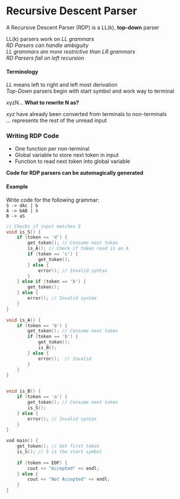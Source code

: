# Recursive Descent Parser 
A Recursive Descent Parser (RDP) is a LL(k), **top-down** parser 

LL(k) parsers work on *LL grammars*   
*RD Parsers can handle ambiguity*   
*LL grammars are more restrictive than LR grammars*    
*RD Parsers fail on left recursion*

#### Terminology 
*LL* means left to right and left most derivation    
*Top-Down* parsers begin with start symbol and work way to terminal     

xyzN...    **What to rewrite N as?**    

*xyz* have already been converted from terminals to non-terminals   
*...* represents the rest of the unread input   

### Writing RDP Code 
* One function per non-terminal 
* Global variable to store next token in input
* Function to read next token into global variable

**Code for RDP parsers can be automagically generated**

#### Example 
Write code for the following grammar:   
`S -> dAc | b`   
`A -> bAB | λ`   
`B -> aS`   

```cpp
// Checks if input matches S 
void is_S() { 
	if (token == 'd') { 
		get_token(); // Consume next token 
		is_A(); // Check if token read is an A 
		if (token == 'c') { 
			get_token(); 
		} else { 
			error(); // Invalid syntax
		}
	} else if (token == 'b') { 
		get_token();
	} else { 
		error(); // Invalid syntax
	}
}

void is_A() { 
	if (token == 'b') { 
		get_token(); // Consume next token 
		if (token == 'b') { 
			get_token(); 
			is_B();
		} else { 
			error();  // Invalid
		}
	}
}


void is_B() { 
	if (token == 'a') { 
		get_token(); // Consume next token 
		is_S(); 
	} else { 
		error(); // Invalid syntax 
	}
}

vod main() { 
	get_token(); // Get first token 
	is_S(); // S is the start symbol 
	
	if (token == EOF) {
		cout << "Accepted" << endl;
	} else { 
		cout << "Not Accepted" << endl;
	}
}
```


